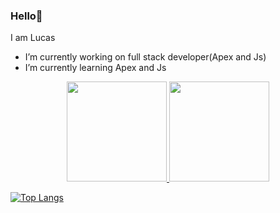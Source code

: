 ### Hello👋
I am Lucas 
-  I’m currently working on full stack developer(Apex and Js)
-  I’m currently learning Apex and Js


<div align="center">
  <a href="https://github.com/Eduwilll">
  <img  height="160em" src="https://github-readme-stats.vercel.app/api?username=Ragazzi147&show_icons=true&theme=dracula&include_all_commits=true&count_private=true"/>
  <img  height="160em" src="https://github-readme-stats.vercel.app/api/top-langs/?username=Ragazzi147&layout=compact&langs_count=7&theme=dracula"/>
</div>


![Top Langs](https://github-readme-stats.vercel.app/api/top-langs/?username=Ragazzi147&hide_progress=true)

<!--
**Ragazzi147/Ragazzi147** is a ✨ _special_ ✨ repository because its `README.md` (this file) appears on your GitHub profile.

Here are some ideas to get you started:

- 🔭 I’m currently working on ...
- 🌱 I’m currently learning ...
- 👯 I’m looking to collaborate on ...
- 🤔 I’m looking for help with ...
- 💬 Ask me about ...
- 📫 How to reach me: ...
- 😄 Pronouns: ...
- ⚡ Fun fact: ...
-->
